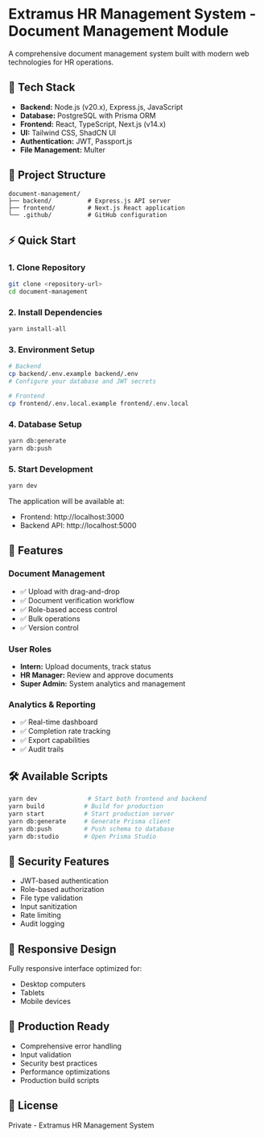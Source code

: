 # Extramus HR Management System - Document Management Module

A comprehensive document management system built with modern web technologies for HR operations.

## 🚀 Tech Stack

- **Backend:** Node.js (v20.x), Express.js, JavaScript
- **Database:** PostgreSQL with Prisma ORM
- **Frontend:** React, TypeScript, Next.js (v14.x)
- **UI:** Tailwind CSS, ShadCN UI
- **Authentication:** JWT, Passport.js
- **File Management:** Multer

## 📁 Project Structure

```
document-management/
├── backend/          # Express.js API server
├── frontend/         # Next.js React application
└── .github/          # GitHub configuration
```

## ⚡ Quick Start

### 1. Clone Repository
```bash
git clone <repository-url>
cd document-management
```

### 2. Install Dependencies
```bash
yarn install-all
```

### 3. Environment Setup
```bash
# Backend
cp backend/.env.example backend/.env
# Configure your database and JWT secrets

# Frontend
cp frontend/.env.local.example frontend/.env.local
```

### 4. Database Setup
```bash
yarn db:generate
yarn db:push
```

### 5. Start Development
```bash
yarn dev
```

The application will be available at:
- Frontend: http://localhost:3000
- Backend API: http://localhost:5000

## 🎯 Features

### Document Management
- ✅ Upload with drag-and-drop
- ✅ Document verification workflow
- ✅ Role-based access control
- ✅ Bulk operations
- ✅ Version control

### User Roles
- **Intern:** Upload documents, track status
- **HR Manager:** Review and approve documents
- **Super Admin:** System analytics and management

### Analytics & Reporting
- ✅ Real-time dashboard
- ✅ Completion rate tracking
- ✅ Export capabilities
- ✅ Audit trails

## 🛠️ Available Scripts

```bash
yarn dev              # Start both frontend and backend
yarn build           # Build for production
yarn start           # Start production server
yarn db:generate     # Generate Prisma client
yarn db:push         # Push schema to database
yarn db:studio       # Open Prisma Studio
```

## 🔐 Security Features

- JWT-based authentication
- Role-based authorization
- File type validation
- Input sanitization
- Rate limiting
- Audit logging

## 📱 Responsive Design

Fully responsive interface optimized for:
- Desktop computers
- Tablets
- Mobile devices

## 🚀 Production Ready

- Comprehensive error handling
- Input validation
- Security best practices
- Performance optimizations
- Production build scripts

## 📄 License

Private - Extramus HR Management System